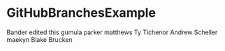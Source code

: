 # GitHubBranchesExample
Bander edited this
gumula
parker matthews
Ty Tichenor
Andrew Scheller
maekyn
Blake Brucken